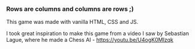 ### Rows are columns and columns are rows ;)

This game was made with vanilla HTML, CSS and JS. 

I took great inspiration to make this game from a video I saw by Sebastian Lague, where he made a Chess AI - https://youtu.be/U4ogK0MIzqk
